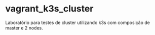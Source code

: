 # vagrant_k3s_cluster
Laboratório para testes de cluster utilizando k3s com composição de master e 2 nodes.

